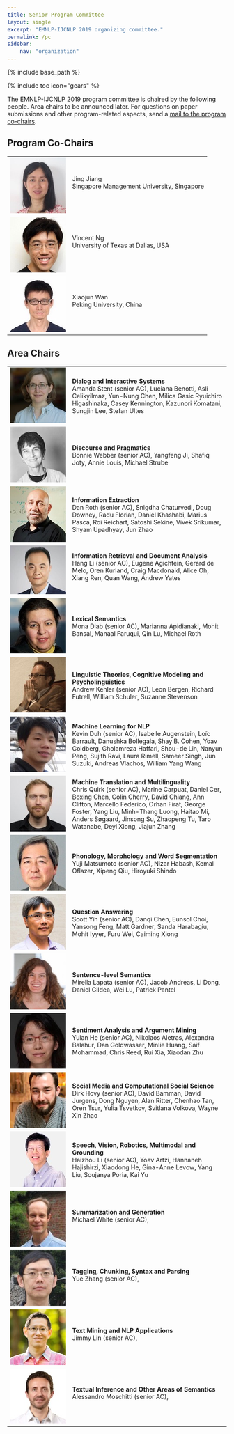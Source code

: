```yaml
---
title: Senior Program Committee
layout: single
excerpt: "EMNLP-IJCNLP 2019 organizing committee."
permalink: /pc
sidebar: 
    nav: "organization"
---
```

{% include base_path %}

{% include toc icon="gears" %}

The EMNLP-IJCNLP 2019 program committee is chaired by the following people. Area chairs to be announced later. For questions on paper submissions and other program-related aspects, send a <a href="mailto:emnlp-ijcnlp-2019-program-chairs@googlegroups.com">mail to the program co-chairs</a>.



## Program Co-Chairs

<table>
<tr>
<td width="128px"><img src="/assets/images/organizers/jing_jiang.jpg"></td>
<td>Jing Jiang<br>
Singapore Management University, Singapore<br>
&nbsp;</td>
</tr>
<tr>
<td><img src="/assets/images/organizers/vincent_ng.jpg"></td>
<td>Vincent Ng<br>
University of Texas at Dallas, USA<br>
&nbsp;</td>
</tr>
<tr>
<td><img src="/assets/images/organizers/xiaojun_wan.jpg"></td>
<td>Xiaojun Wan<br>
Peking University, China<br>
&nbsp;</td>
</tr>
</table>



## Area Chairs 

<table>
<tr>
<td width="128px" style="vertical-align:top"><img src="/assets/images/organizers/amanda_stent.jpg"></td>
<td><b>Dialog and Interactive Systems</b><br>
Amanda Stent (senior AC), Luciana Benotti, Asli Celikyilmaz, Yun-Nung Chen, Milica Gasic
Ryuichiro Higashinaka, Casey Kennington, Kazunori Komatani, Sungjin Lee, Stefan Ultes</td>
</tr>
<tr>
<td style="vertical-align:top"><img src="/assets/images/organizers/bonnie_webber.jpg"></td>
<td><b>Discourse and Pragmatics</b><br>
Bonnie Webber (senior AC), Yangfeng Ji, Shafiq Joty, Annie Louis, Michael Strube</td>
</tr>
<tr>
<td style="vertical-align:top"><img src="/assets/images/organizers/dan_roth.jpg"></td>
<td><b>Information Extraction</b><br>
Dan Roth (senior AC), Snigdha Chaturvedi, Doug Downey, Radu Florian, Daniel Khashabi, Marius Pasca, Roi Reichart, Satoshi Sekine, Vivek Srikumar, Shyam Upadhyay, Jun Zhao</td>
</tr>

<tr>
<td style="vertical-align:top"><img src="/assets/images/organizers/hang_li.jpg"></td>
<td><b>Information Retrieval and Document Analysis</b><br>
Hang Li (senior AC), Eugene Agichtein, Gerard de Melo, Oren Kurland, Craig Macdonald, Alice Oh, Xiang Ren, Quan Wang, Andrew Yates<br>
&nbsp;</td>
</tr>
<tr>
<td style="vertical-align:top"><img src="/assets/images/organizers/mona_diab.jpg"></td>
<td><b>Lexical Semantics</b><br>
Mona Diab (senior AC), Marianna Apidianaki, Mohit Bansal, Manaal Faruqui, Qin Lu, Michael Roth</td>
</tr>
<tr>
<td style="vertical-align:top"><img src="/assets/images/organizers/andrew_kehler.jpg"></td>
<td><b>Linguistic Theories, Cognitive Modeling and Psycholinguistics</b><br>
Andrew Kehler (senior AC), Leon Bergen, Richard Futrell, William Schuler, Suzanne Stevenson</td>
</tr>

<tr>
<td style="vertical-align:top"><img src="/assets/images/organizers/kevin_duh.jpg"></td>
<td><b>Machine Learning for NLP</b><br>
Kevin Duh (senior AC), Isabelle Augenstein, Lo&iuml;c Barrault, Danushka Bollegala, Shay B. Cohen, Yoav Goldberg, Gholamreza Haffari, Shou-de Lin, Nanyun Peng, Sujith Ravi, Laura Rimell, Sameer Singh, Jun Suzuki, Andreas Vlachos, William Yang Wang</td>
</tr>
<tr>
<td style="vertical-align:top"><img src="/assets/images/organizers/chris_quirk.jpg"></td>
<td><b>Machine Translation and Multilinguality</b><br>
Chris Quirk (senior AC), Marine Carpuat, Daniel Cer, Boxing Chen, Colin Cherry, David Chiang, Ann Clifton, Marcello Federico, Orhan Firat, George Foster, Yang Liu, Minh-Thang Luong, Haitao Mi, Anders S&oslash;gaard, Jinsong Su, Zhaopeng Tu, Taro Watanabe, Deyi Xiong, Jiajun Zhang</td>
</tr>
<tr>
<td style="vertical-align:top"><img src="/assets/images/organizers/yuji_matsumoto.jpg"></td>
<td><b>Phonology, Morphology and Word Segmentation</b><br>
Yuji Matsumoto (senior AC), Nizar Habash, Kemal Oflazer, Xipeng Qiu, Hiroyuki Shindo</td>
</tr>

<tr>
<td style="vertical-align:top"><img src="/assets/images/organizers/scott_yih.jpg"></td>
<td><b>Question Answering</b><br>
Scott Yih (senior AC), Danqi Chen, Eunsol Choi, Yansong Feng, Matt Gardner, Sanda Harabagiu, Mohit Iyyer, Furu Wei, Caiming Xiong</td>
</tr>
<tr>
<td style="vertical-align:top"><img src="/assets/images/organizers/mirella_lapata.jpg"></td>
<td><b>Sentence-level Semantics</b><br>
Mirella Lapata (senior AC), Jacob Andreas, Li Dong, Daniel Gildea, Wei Lu, Patrick Pantel</td>
</tr>
<tr>
<td style="vertical-align:top"><img src="/assets/images/organizers/yulan_he.jpg"></td>
<td><b>Sentiment Analysis and Argument Mining</b><br>
Yulan He (senior AC), Nikolaos Aletras, Alexandra Balahur, Dan Goldwasser, Minlie Huang, Saif Mohammad, Chris Reed, Rui Xia, Xiaodan Zhu</td>
</tr>

<tr>
<td style="vertical-align:top"><img src="/assets/images/organizers/dirk_hovy.jpg"></td>
<td><b>Social Media and Computational Social Science</b><br>
Dirk Hovy (senior AC), David Bamman, David Jurgens, Dong Nguyen, Alan Ritter, Chenhao Tan, Oren Tsur, Yulia Tsvetkov, Svitlana Volkova, Wayne Xin Zhao</td>
</tr>
<tr>
<td style="vertical-align:top"><img src="/assets/images/organizers/haizhou_li.jpg"></td>
<td><b>Speech, Vision, Robotics, Multimodal and Grounding</b><br>
Haizhou Li (senior AC), Yoav Artzi, Hannaneh Hajishirzi, Xiaodong He, Gina-Anne Levow, Yang Liu, Soujanya Poria, Kai Yu</td>
</tr>
<tr>
<td style="vertical-align:top"><img src="/assets/images/organizers/michael_white.jpg"></td>
<td><b>Summarization and Generation</b><br>
Michael White (senior AC), <br>
&nbsp;</td>
</tr>

<tr>
<td style="vertical-align:top"><img src="/assets/images/organizers/yue_zhang.jpg"></td>
<td><b>Tagging, Chunking, Syntax and Parsing</b><br>
Yue Zhang (senior AC), <br>
&nbsp;</td>
</tr>
<tr>
<td style="vertical-align:top"><img src="/assets/images/organizers/jimmy_lin.jpg"></td>
<td><b>Text Mining and NLP Applications</b><br>
Jimmy Lin (senior AC), <br>
&nbsp;</td>
</tr>
<tr>
<td style="vertical-align:top"><img src="/assets/images/organizers/alessandro_moschitti.jpg"></td>
<td><b>Textual Inference and Other Areas of Semantics</b><br>
Alessandro Moschitti (senior AC), <br>
&nbsp;</td>
</tr>
</table>




